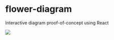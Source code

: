 # flower-diagram
Interactive diagram proof-of-concept using React

<image src="./public/flowerDiagramScreen.png">